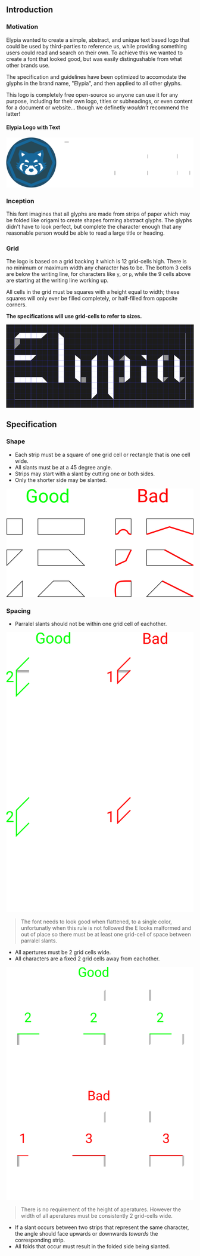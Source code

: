 ## Introduction
### Motivation
Elypia wanted to create a simple, abstract, and unique text based 
logo that could be used by third-parties to reference us, while 
providing something users could read and search on their own. 
To achieve this we wanted to create a font that looked good, 
but was easily distingushable from what other brands use.

The specification and guidelines have been optimized to accomodate the glyphs
in the brand name, "Elypia", and then applied to all other glyphs.

This logo is completely free open-source so anyone can use it for any
purpose, including for their own logo, titles or subheadings, or even
content for a document or website... though we definetly _wouldn't_ recommend the latter!

#### Elypia Logo with Text
![elypia_logo_text]

### Inception
This font imagines that all glyphs are made from strips of paper
which may be folded like origami to create shapes forming abstract glyphs.
The glyphs didn't have to look perfect, but complete the character enough 
that any reasonable person would be able to read a large title or heading.

### Grid
The logo is based on a grid backing it which is 12 grid-cells high. There
is no minimum or maximum width any character has to be. 
The bottom 3 cells are below the writing line, for characters like `y`, or `p`, while the 9 cells above are starting at the writing line working up.

All cells in the grid must be squares with a height equal to width; these squares
will only ever be filled completely, or half-filled from opposite corners. 

**The specifications will use grid-cells to refer to sizes.**

![grid]

## Specification
### Shape
* Each strip must be a square of one grid cell or rectangle that is one cell wide.
* All slants must be at a 45 degree angle.
* Strips may start with a slant by cutting one or both sides.
* Only the shorter side may be slanted.

![shapes]

### Spacing
* Parralel slants should not be within one grid cell of eachother.

![parallel_slants]

> The font needs to look good when flattened, to a single color, unfortunatly
> when this rule is not followed the E looks malformed and out of place
> so there must be at least one grid-cell of space between parralel slants.

* All apertures must be 2 grid cells wide.
* All characters are a fixed 2 grid cells away from eachother.

![aperatures]
> There is no requirement of the height of aperatures. However the width of all aperatures must be consistently 2 grid-cells wide.

* If a slant occurs between two strips that represent the same character,
the angle should face upwards or downwards _towards_ the corresponding strip. 
* All folds that occur must result in the folded side being slanted.

[elypia_logo_text]: ./assets/elypia_logo_text.svg "Elypia Logo with Text"
[grid]: ./assets/grid.png "Elypia Logo Grid"
[shapes]: ./assets/shapes.svg "Good and Bad Examples of Shapes"
[parallel_slants]: ./assets/parallel_slants.svg "Good and Bad Examples of Slants"
[aperatures]: ./assets/aperatures.svg "Good and Bad Examples of Aperatures"